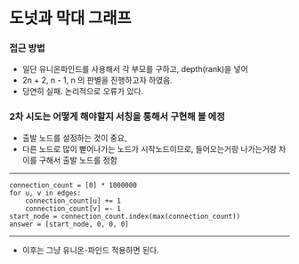 # 도넛과 막대 그래프

### 접근 방법
- 일단 유니온파인드를 사용해서 각 부모를 구하고, depth(rank)을 넣어
- 2n + 2, n - 1, n 의 판별을 진행하고자 하였음.
- 당연히 실패. 논리적으로 오류가 있다.

### 2차 시도는 어떻게 해야할지 서칭을 통해서 구현해 볼 에정

- 출발 노드를 설정하는 것이 중요,
- 다른 노드로 많이 뻗어나가는 노드가 시작노드이므로, 들어오는거랑 나가는거랑 차이를 구해서 출발 노드를 정함

--- 

    connection_count = [0] * 1000000
    for u, v in edges:
        connection_count[u] += 1
        connection_count[v] =- 1
    start_node = connection_count.index(max(connection_count))
    answer = [start_node, 0, 0, 0]

---
- 이후는 그냥 유니온-파인드 적용하면 된다.
